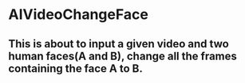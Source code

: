 # AIVideoChangeFace
## This is about to input a given video and two human faces(A and B), change all the frames containing the face A to B.
